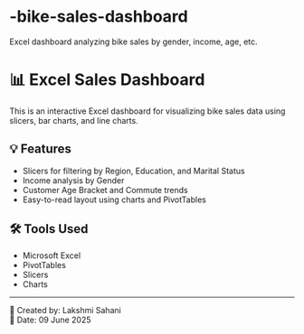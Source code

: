 # -bike-sales-dashboard
Excel dashboard analyzing bike sales by gender, income, age, etc.
# 📊 Excel Sales Dashboard

This is an interactive Excel dashboard for visualizing bike sales data using slicers, bar charts, and line charts.

## 💡 Features

- Slicers for filtering by Region, Education, and Marital Status
- Income analysis by Gender
- Customer Age Bracket and Commute trends
- Easy-to-read layout using charts and PivotTables

## 🛠️ Tools Used

- Microsoft Excel
- PivotTables
- Slicers
- Charts

---

👤 Created by: Lakshmi Sahani  
📅 Date: 09 June 2025
